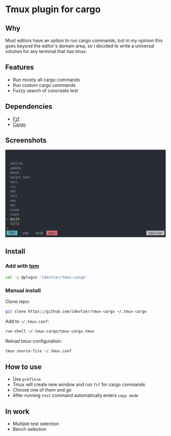 # Tmux plugin for cargo

## Why
Most editors have an option to run cargo commands,
but in my opinion this goes beyond the editor's domain area,
so I decided to write a universal solution for any terminal that has tmux.

## Features
* Run mostly all cargo commands
* Run custom cargo commands
* Fuzzy search of concreate test

## Dependencies
* [Fzf](https://github.com/junegunn/fzf)
* [Cargo](https://github.com/rust-lang/cargo)

## Screenshots
![Alt text](./screenshots/1.png "Default start view")

## Install
### Add with [tpm](https://github.com/tmux-plugins/tpm)
```bash
set -g @plugin 'idevtier/tmux-cargo'
```

### Manual install
Clone repo:
```bash
git clone https://github.com/idevtier/tmux-cargo ~/.tmux-cargo
```

Add to `~/.tmux.conf`:
```bash
run-shell ~/.tmux-cargo/tmux-cargo.tmux
```

Reload tmux configuration:
```bash
tmux source-file ~/.tmux.conf
```

## How to use
* Use `prefix+a`
* Tmux will create new window and run `fzf` for cargo commands
* Choose one of them and go
* After running `test` command automatically enters `copy mode`

## In work
* Multiple test selection
* Bench selection
